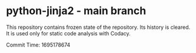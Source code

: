 # python-jinja2 - main branch

This repository contains frozen state of the repository.
Its history is cleared. It is used only for static code
analysis with Codacy.

Commit Time: 1695178674